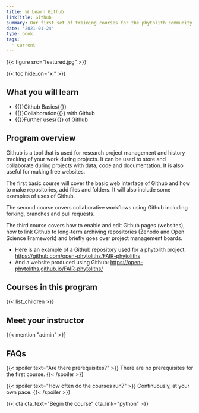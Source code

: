 ```yaml
---
title: 📊 Learn Github
linkTitle: Github
summary: Our first set of training courses for the phytolith community happened in three sessions in Spring 2022. Here are all of the material for these three sessions, so that you can work through them at your own pace. 
date: '2021-01-24'
type: book
tags:
  - current
---
```


{{< figure src="featured.jpg" >}}

{{< toc hide_on="xl" >}}

## What you will learn

- {{<hl>}}Github Basics{{</hl>}}
- {{<hl>}}Collaboration{{</hl>}} with Github
- {{<hl>}}Further uses{{</hl>}} of Github 

## Program overview
Github is a tool that is used for research project management and history tracking of your work during projects. It can be used to store and collaborate during projects with data, code and documentation. It is also useful for making free websites. 

The first basic course will cover the basic web interface of Github and how to make repositories, add files and folders. It will also include some examples of uses of Github.  

The second course covers collaborative workflows using Github including forking, branches and pull requests.

The third course covers how to enable and edit Github pages (websites), how to link Github to long-term archiving repositories (Zenodo and Open Science Framework) and briefly goes over project management boards.

* Here is an example of a Github repository used for a phytolith project: https://github.com/open-phytoliths/FAIR-phytoliths
* And a website produced using Github: https://open-phytoliths.github.io/FAIR-phytoliths/


## Courses in this program

{{< list_children >}}

## Meet your instructor

{{< mention "admin" >}}

## FAQs

{{< spoiler text="Are there prerequisites?" >}}
There are no prerequisites for the first course.
{{< /spoiler >}}

{{< spoiler text="How often do the courses run?" >}}
Continuously, at your own pace.
{{< /spoiler >}}

{{< cta cta_text="Begin the course" cta_link="python" >}}
